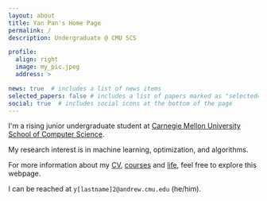 ```yaml
---
layout: about
title: Yan Pan's Home Page
permalink: /
description: Undergraduate @ CMU SCS

profile:
  align: right
  image: my_pic.jpeg
  address: >

news: true  # includes a list of news items
selected_papers: false # includes a list of papers marked as "selected={true}"
social: true  # includes social icons at the bottom of the page
---
```


I'm a rising junior undergraduate student at [Carnegie Mellon University](https://www.cmu.edu) [School of Computer Science](https://cs.cmu.edu).

My research interest is in machine learning, optimization, and algorithms.

For more information about my [CV](https://panyan7.github.io/cv/), [courses](https://panyan7.github.io/blog/2021/courses/) and [life](https://panyan7.github.io/personal/), feel free to explore this webpage.

I can be reached at `y[lastname]2@andrew.cmu.edu` (he/him).

